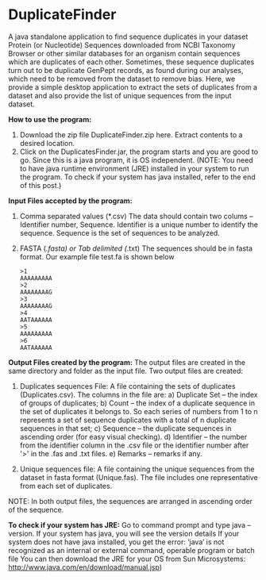 # DuplicateFinder
A java standalone application to find sequence duplicates in your dataset
Protein (or Nucleotide) Sequences downloaded from NCBI Taxonomy Browser or other similar databases for an organism contain sequences which are duplicates of each other. Sometimes, these sequence duplicates turn out to be duplicate GenPept records, as found during our analyses, which need to be removed from the dataset to remove bias.
Here, we provide a simple desktop application to extract the sets of duplicates from a dataset and also provide the list of unique sequences from the input dataset.

**How to use the program:**
1) Download the zip file DuplicateFinder.zip here. Extract contents to a desired location.
2) Click on the DuplicatesFinder.jar, the program starts and you are good to go. Since this is a java program, it is OS independent.
(NOTE: You need to have java runtime environment (JRE) installed in your system to run the program. To check if your system has java installed, refer to the end of this post.)

**Input Files accepted by the program:**
1) Comma separated values (*.csv)
   The data should contain two colums – Identifier number, Sequence.
   Identifier is a unique number to identify the sequence.
   Sequence is the set of sequences to be analyzed.

2) FASTA (*.fasta) or Tab delimited (*.txt)
   The sequences should be in fasta format. Our example file test.fa is shown below
   ```
   >1
   AAAAAAAAA
   >2
   AAAAAAAAG
   >3
   AAAAAAAAG
   >4
   AATAAAAAA
   >5
   AAAAAAAAA
   >6
   AATAAAAAA
   ```

**Output Files created by the program:**
The output files are created in the same directory and folder as the input file. Two output files are created:
1) Duplicates sequences File: A file containing the sets of duplicates (Duplicates.csv). The columns in the file are:
     a) Duplicate Set – the index of groups of duplicates;
     b) Count – the index of a duplicate sequence in the set of duplicates it belongs to. So each series of numbers from 1 to n represents a set of sequence duplicates with a total of n duplicate sequences in that set;
     c) Sequence – the duplicate sequences in ascending order (for easy visual checking).
     d) Identifier – the number from the identifier column in the .csv file or the identifier number after '>' in the .fas and .txt files.
     e) Remarks – remarks if any.

2) Unique sequences file: A file containing the unique sequences from the dataset in fasta format (Unique.fas). The file includes one representative from each set of duplicates.

NOTE: In both output files, the sequences are arranged in ascending order of the sequence.

**To check if your system has JRE:**
Go to command prompt and type java –version.
   If your system has java, you will see the version details
   If your system does not have java installed, you get the error:
   ‘java’ is not recognized as an internal or external command, operable program or batch file
    You can then download the JRE for your OS from Sun Microsystems: http://www.java.com/en/download/manual.jsp)
